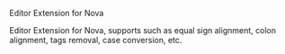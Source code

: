 Editor Extension for Nova

Editor Extension for Nova, supports such as equal sign alignment, colon alignment, tags removal, case conversion, etc.
